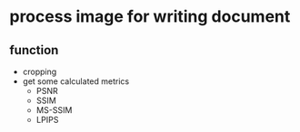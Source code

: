 # process image for writing document
## function
- cropping
- get some calculated metrics
    - PSNR
    - SSIM
    - MS-SSIM
    - LPIPS